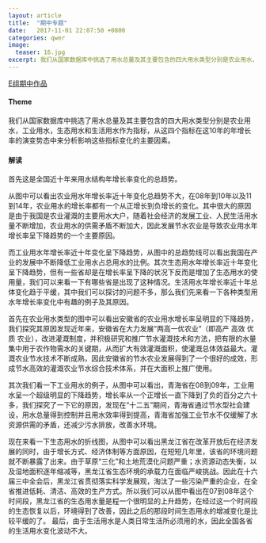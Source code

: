 ```yaml
---
layout: article
title:  "期中专题"
date:   2017-11-01 22:07:50 +0800
categories: qwer 
image:
  teaser: 16.jpg
excerpt: 我们从国家数据库中挑选了用水总量及其主要包含的四大用水类型分别是农业用水，工业用水，生态用水和生活用水作为指标，从这四个指标在这10年的年增长率的演变四台中分析影响这些指标变化的主要因素。
---
```



[E组期中作品](https://qiurulin.github.io/qwer/qizhong/index.html)
 
 
#### **Theme**

我们从国家数据库中挑选了用水总量及其主要包含的四大用水类型分别是农业用水，工业用水，生态用水和生活用水作为指标，从这四个指标在这10年的年增长率的演变势态中来分析影响这些指标变化的主要因素。

#### **解读**

首先这是全国近十年来用水结构年增长率变化的总趋势。

从图中可以看出农业用水年增长率近十年变化总趋势不大，在08年到10年以及11到14年，农业用水的增长率都有一个从正增长到负增长的变化。其中很大的原因是由于我国是农业灌溉的主要用水大户，随着社会经济的发展工业、人民生活用水量不断增加，农业用水的供需矛盾不断加大，因此发展节水农业是导致农业用水年增长率呈下降趋势的一个主要原因。

而工业用水年增长率近十年变化呈下降趋势，从图中的总趋势线可以看出我国在产业的发展中不断降低工业用水占总用水的比例。其次生态用水年增长率近十年变化呈下降趋势，但有一些省却是在增长率呈下降的状况下反而是增加了生态用水的使用量，我们可以来看一下有哪些省是出现了这种情况。生活用水年增长率近十年总体变化趋于平缓，其中我们可以探讨的问题不多，那么我们先来看一下各种类型用水年增长率变化中有趣的例子及其原因。

首先在农业用水类型的图中可以看出安徽省的农业用水增长率呈明显的下降趋势，我们探究其原因发现近年来，安徽省在大力发展“两高一优农业”（即高产 高效 优质 农业），改进灌溉制度，并积极研究和推广节水灌溉技术和方法，把有限的水量集中用于农作物需水的关键期，从而扩大有效灌溉面积，使灌溉总体效益最大。灌溉农业节水技术不断成熟，因此安徽省的节水农业发展得到了一个很好的成效，形成节水高效的灌溉农业节水综合技术体系，并在大面积上推广使用。

其次我们看一下工业用水的例子，从图中可以看出，青海省在08到09年，工业用水呈一个超级明显的下降趋势，增长率从一个正增长一直下降到了负的百分之六十多，我们探究了一下它的原因，发现在“十二五”期间，青海省通过节水型社会建设，用水总量得到控制并且用水效率得到提高，青海省加强工业节水不仅缓解了水资源供需的矛盾，还减少污水排放，改善水环境。

现在来看一下生态用水的折线图，从图中可以看出黑龙江省在改革开放后在经济发展的同时，由于增长方式、经济体制等方面原因，在短短几年里，该省的环境问题就不断暴露了出来。由于草原“三化”和土地荒漠化问题严重；水资源动态失衡，以及湿地面积逐年缩减等，黑龙江省生态环境的承载力在面临严峻挑战。因此在十六届三中全会后，黑龙江省贯彻落实科学发展观，淘汰了一些污染严重的企业，在全省推进低耗、清洁、高效的生产方式。所以我们可以从图中看出在07到08年这个时间段，黑龙江省的生态用水量是程一个很明显的上升趋势，在经过这一个时间段的生态恢复以后，环境得到了改善，因此之后的那段时间生态用水的增减变化是比较平缓的了。
最后，由于生活用水是人类日常生活所必须用的水，因此全国各省的生活用水变化波动不大。